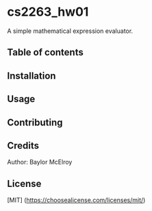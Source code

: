 
# cs2263_hw01

A simple mathematical expression evaluator.

## Table of contents

## Installation

## Usage

## Contributing

## Credits

Author: Baylor McElroy

## License
[MIT]
(https://choosealicense.com/licenses/mit/)
